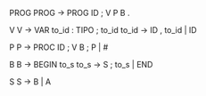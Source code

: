 PROG
	PROG	->	PROG ID ; V P B .

V
	V	->	VAR to_id : TIPO ; to_id
	to_id	->	ID , to_id | ID

P
	P	->	PROC ID ; V B ; P | #

B
	B	->	BEGIN to_s
	to_s	->	S ; to_s | END

S
	S	->	B | A
